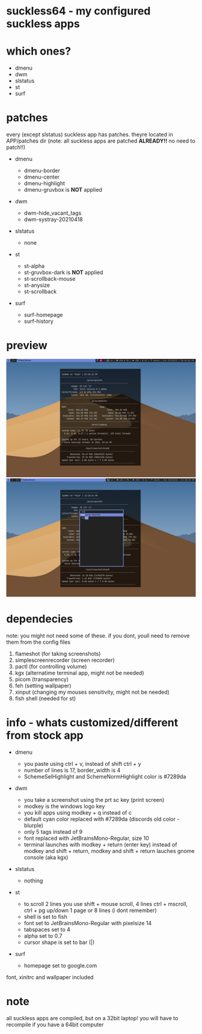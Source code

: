 # suckless64 - my configured suckless apps

# which ones?
- dmenu
- dwm
- slstatus
- st
- surf

# patches
every (except slstatus) suckless app has patches. theyre located in APP/patches dir (note: all suckless apps are patched **ALREADY!!** no need to patch!!)

- dmenu
  - dmenu-border
  - dmenu-center
  - dmenu-highlight
  - dmenu-gruvbox is __**NOT**__ applied

- dwm
  - dwm-hide_vacant_tags
  - dwm-systray-20210418

- slstatus
  - none

- st
  - st-alpha
  - st-gruvbox-dark is __**NOT**__ applied
  - st-scrollback-mouse
  - st-anysize
  - st-scrollback

- surf
  - surf-homepage
  - surf-history

# preview
![dwm desktop, with st, and slstatus visible](pre/dwm_st_slstatus_preview.png)
![dmenu preview](pre/dmenu_preview.png)

# dependecies
note: you might not need some of these. if you dont, youll need to remove them from the config files

1. flameshot (for taking screenshots)
2. simplescreenrecorder (screen recorder)
3. pactl (for controlling volume)
4. kgx (alternatime terminal app, might not be needed)
5. picom (transparency)
6. feh (setting wallpaper)
7. xinput (changing my mouses sensitivity, might not be needed)
8. fish shell (needed for st)

# info - whats customized/different from stock app
- dmenu
  - you paste using ctrl + v, instead of shift ctrl + y
  - number of lines is 17, border_width is 4
  - SchemeSelHighlight and SchemeNormHighlight color is #7289da

- dwm
  - you take a screenshot using the prt sc key (print screen)
  - modkey is the windows logo key
  - you kill apps using modkey + q instead of c
  - default cyan color replaced with #7289da (discords old color - blurple)
  - only 5 tags instead of 9
  - font replaced with JetBrainsMono-Regular, size 10
  - terminal launches with modkey + return (enter key) instead of modkey and shift + return, modkey and shift + return lauches gnome console (aka kgx)

- slstatus
  - nothing

- st
  - to scroll 2 lines you use shift + mouse scroll, 4 lines ctrl + mscroll, ctrl + pg up/down 1 page or 8 lines (i dont remember)
  - shell is set to fish
  - font set to JetBrainsMono-Regular with pixelsize 14
  - tabspaces set to 4
  - alpha set to 0.7
  - cursor shape is set to bar (|)

- surf
  - homepage set to google.com

font, xinitrc and wallpaper included

# note
all suckless apps are compiled, but on a 32bit laptop! you will have to recompile if you have a 64bit computer
